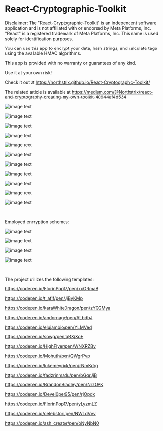 # React-Cryptographic-Toolkit

Disclaimer: The "React-Cryptographic-Toolkit" is an independent software application and is not affiliated with or endorsed by Meta Platforms, Inc. "React" is a registered trademark of Meta Platforms, Inc. This name is used solely for identification purposes.

You can use this app to encrypt your data, hash strings, and calculate tags using the available HMAC algorithms.

This app is provided with no warranty or guarantees of any kind.

Use it at your own risk!

Check it out at https://northstrix.github.io/React-Cryptographic-Toolkit/

The related article is available at https://medium.com/@Northstrix/react-and-cryptography-creating-my-own-toolkit-40944af4d534

![image text](https://github.com/Northstrix/React-Cryptographic-Toolkit/blob/main/media/About.png)

![image text](https://github.com/Northstrix/React-Cryptographic-Toolkit/blob/main/media/String%20encryption%20form%20(ChaCha20).png)

![image text](https://github.com/Northstrix/React-Cryptographic-Toolkit/blob/main/media/Midbar-Compatible%20AES-256%20CBC.png)

![image text](https://github.com/Northstrix/React-Cryptographic-Toolkit/blob/main/media/String%20encryption%20form%20(Serpent-256%20CBC).png)

![image text](https://github.com/Northstrix/React-Cryptographic-Toolkit/blob/main/media/String%20encryption%20form%20(Twofish-256%20CBC).png)

![image text](https://github.com/Northstrix/React-Cryptographic-Toolkit/blob/main/media/String%20encryption%20form%20(ChaCha20%20%2B%20AES-256%20CBC).png)

![image text](https://github.com/Northstrix/React-Cryptographic-Toolkit/blob/main/media/String%20encryption%20form%20(ChaCha20%20%2B%20Serpent-256%20CBC).png)

![image text](https://github.com/Northstrix/React-Cryptographic-Toolkit/blob/main/media/String%20encryption%20form%20(ChaCha20%20%2B%20Twofish-256%20CBC).png)

![image text](https://github.com/Northstrix/React-Cryptographic-Toolkit/blob/main/media/Web%20page%20with%20HMAC%20form.png)

![image text](https://github.com/Northstrix/React-Cryptographic-Toolkit/blob/main/media/SHA-256.png)

![image text](https://github.com/Northstrix/React-Cryptographic-Toolkit/blob/main/media/chrome_FStyEEn6Ct.gif)

</br>

Employed encryption schemes:

![image text](https://github.com/Northstrix/React-Cryptographic-Toolkit/blob/main/media/ChaCha20%20File%20Encryption.png)

![image text](https://github.com/Northstrix/React-Cryptographic-Toolkit/blob/main/media/ChaCha20%20File%20Encryption%20(Chunked).png)

![image text](https://github.com/Northstrix/React-Cryptographic-Toolkit/blob/main/media/ChaCha20%20(Chunked)%20%2B%20Block%20Cipher%20File%20Encryption.png)

![image text](https://github.com/Northstrix/In-Browser-File-Encrypter/blob/main/V1.0/Media/Encryption%20Diagram.drawio.png?raw=true)

</br>

The project utilizes the following templates:

https://codepen.io/FlorinPop17/pen/xxORmaB

https://codepen.io/t_afif/pen/JjByKMp

https://codepen.io/karaWhiteDragon/pen/zYGGMya

https://codepen.io/andornagy/pen/ALbdbJ

https://codepen.io/elujambio/pen/YLMVed

https://codepen.io/sowg/pen/qBXjXoE

https://codepen.io/HighFlyer/pen/WNXRZBv

https://codepen.io/Mohuth/pen/QWgrPvp

https://codepen.io/lukemeyrick/pen/rNmKdrg

https://codepen.io/fadzrinmadu/pen/bGqrJjB

https://codepen.io/BrandonBradley/pen/NrzOPK

https://codepen.io/Devel0per95/pen/rjOpdx

https://codepen.io/FlorinPop17/pen/yLyzmLZ

https://codepen.io/celebstori/pen/NWLdVvv

https://codepen.io/ash_creator/pen/oNyNbNO
